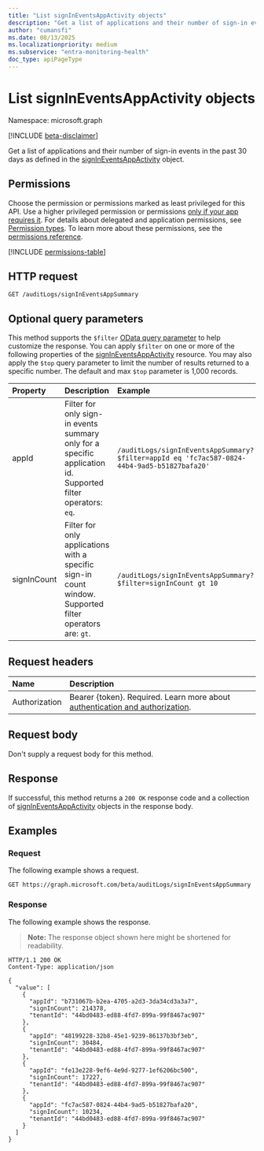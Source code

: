 ```yaml
---
title: "List signInEventsAppActivity objects"
description: "Get a list of applications and their number of sign-in events in the past 30 days."
author: "cumansfi"
ms.date: 08/13/2025
ms.localizationpriority: medium
ms.subservice: "entra-monitoring-health"
doc_type: apiPageType
---
```


# List signInEventsAppActivity objects

Namespace: microsoft.graph

[!INCLUDE [beta-disclaimer](../../includes/beta-disclaimer.md)]

Get a list of applications and their number of sign-in events in the past 30 days as defined in the [signInEventsAppActivity](../resources/signineventsappactivity.md) object.

## Permissions

Choose the permission or permissions marked as least privileged for this API. Use a higher privileged permission or permissions [only if your app requires it](/graph/permissions-overview#best-practices-for-using-microsoft-graph-permissions). For details about delegated and application permissions, see [Permission types](/graph/permissions-overview#permission-types). To learn more about these permissions, see the [permissions reference](/graph/permissions-reference).

<!-- {
  "blockType": "permissions",
  "name": "auditlogroot-list-signineventsappsummary-permissions"
}
-->
[!INCLUDE [permissions-table](../includes/permissions/auditlogroot-list-signineventsappsummary-permissions.md)]

## HTTP request

<!-- {
  "blockType": "ignored"
}
-->
``` http
GET /auditLogs/signInEventsAppSummary
```

## Optional query parameters

This method supports the `$filter` [OData query parameter](/graph/query-parameters) to help customize the response. You can apply `$filter` on one or more of the following properties of the [signInEventsAppActivity](../resources/signineventsappactivity.md) resource. You may also apply the `$top` query parameter to limit the number of results returned to a specific number. The default and max `$top` parameter is 1,000 records. 

| Property          | Description                                                                                                                     | Example                                                                   |
|:------------------|:--------------------------------------------------------------------------------------------------------------------------------|:--------------------------------------------------------------------------|
| appId      | Filter for only sign-in events summary only for a specific application id. Supported filter operators: `eq`.| `/auditLogs/signInEventsAppSummary?$filter=appId eq 'fc7ac587-0824-44b4-9ad5-b51827bafa20'`           |
| signInCount   | Filter for only applications with a specific sign-in count window. Supported filter operators are: `gt`.                                              | `/auditLogs/signInEventsAppSummary?$filter=signInCount gt 10`        |

## Request headers

|Name|Description|
|:---|:---|
|Authorization|Bearer {token}. Required. Learn more about [authentication and authorization](/graph/auth/auth-concepts).|

## Request body

Don't supply a request body for this method.

## Response

If successful, this method returns a `200 OK` response code and a collection of [signInEventsAppActivity](../resources/signineventsappactivity.md) objects in the response body.

## Examples

### Request

The following example shows a request.
<!-- {
  "blockType": "request",
  "name": "list_signineventsappactivity"
}
-->
``` http
GET https://graph.microsoft.com/beta/auditLogs/signInEventsAppSummary
```


### Response

The following example shows the response.
>**Note:** The response object shown here might be shortened for readability.
<!-- {
  "blockType": "response",
  "truncated": true,
  "@odata.type": "microsoft.graph.signInEventsAppActivity"
}
-->
``` http
HTTP/1.1 200 OK
Content-Type: application/json

{
  "value": [
    {
      "appId": "b731067b-b2ea-4705-a2d3-3da34cd3a3a7",
      "signInCount": 214378,
      "tenantId": "44bd0483-ed88-4fd7-899a-99f8467ac907"
    },
    {
      "appId": "48199228-32b8-45e1-9239-86137b3bf3eb",
      "signInCount": 30484,
      "tenantId": "44bd0483-ed88-4fd7-899a-99f8467ac907"
    },
    {
      "appId": "fe13e228-9ef6-4e9d-9277-1ef6206bc500",
      "signInCount": 17227,
      "tenantId": "44bd0483-ed88-4fd7-899a-99f8467ac907"
    },
    {
      "appId": "fc7ac587-0824-44b4-9ad5-b51827bafa20",
      "signInCount": 10234,
      "tenantId": "44bd0483-ed88-4fd7-899a-99f8467ac907"
    }
  ]
}
```

